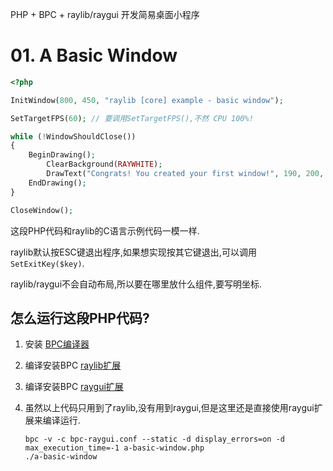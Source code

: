 PHP + BPC + raylib/raygui 开发简易桌面小程序

# 01. A Basic Window

```php
<?php

InitWindow(800, 450, "raylib [core] example - basic window");

SetTargetFPS(60); // 要调用SetTargetFPS(),不然 CPU 100%!

while (!WindowShouldClose())
{
    BeginDrawing();
        ClearBackground(RAYWHITE);
        DrawText("Congrats! You created your first window!", 190, 200, 20, LIGHTGRAY);
    EndDrawing();
}

CloseWindow();
```

这段PHP代码和raylib的C语言示例代码一模一样.

raylib默认按ESC键退出程序,如果想实现按其它键退出,可以调用 `SetExitKey($key)`.

raylib/raygui不会自动布局,所以要在哪里放什么组件,要写明坐标.

## 怎么运行这段PHP代码?

1. 安装 [BPC编译器](https://github.com/bob-php-compiler/bpc-release/wiki/01_Install)

2. 编译安装BPC [raylib扩展](https://github.com/heguangyu5/bpc-ext-raylib)

3. 编译安装BPC [raygui扩展](https://github.com/heguangyu5/bpc-ext-raygui)

4. 虽然以上代码只用到了raylib,没有用到raygui,但是这里还是直接使用raygui扩展来编译运行.

    ```shell
    bpc -v -c bpc-raygui.conf --static -d display_errors=on -d max_execution_time=-1 a-basic-window.php
    ./a-basic-window
    ```